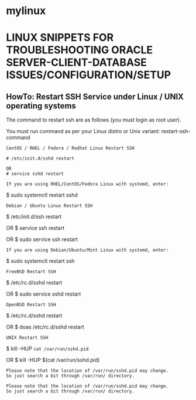 # mylinux


# LINUX SNIPPETS FOR TROUBLESHOOTING ORACLE SERVER-CLIENT-DATABASE ISSUES/CONFIGURATION/SETUP

## HowTo: Restart SSH Service under Linux / UNIX operating systems

The command to restart ssh are as follows (you must login as root user). 

You must run command as per your Linux distro or Unix variant: restart-ssh-command

```Linux
CentOS / RHEL / Fedora / Redhat Linux Restart SSH

# /etc/init.d/sshd restart

OR
# service sshd restart

If you are using RHEL/CentOS/Fedora Linux with systemd, enter:
```
$ sudo systemctl restart sshd
```
Debian / Ubuntu Linux Restart SSH
```
$ /etc/init.d/ssh restart

OR
$ service ssh restart

OR
$ sudo service ssh restart
```
If you are using Debian/Ubuntu/Mint Linux with systemd, enter:
```
$ sudo systemctl restart ssh
```
FreeBSD Restart SSH
```
$ /etc/rc.d/sshd restart

OR
$ sudo service sshd restart
```
OpenBSD Restart SSH
```
$ /etc/rc.d/sshd restart

OR
$ doas /etc/rc.d/sshd restart
```
UNIX Restart SSH
```
$ kill -HUP `cat /var/run/sshd.pid`

OR
$ kill -HUP $(cat /var/run/sshd.pid)
```
Please note that the location of /var/run/sshd.pid may change. 
So just search a bit through /var/run/ directory.

Please note that the location of /var/run/sshd.pid may change. 
So just search a bit through /var/run/ directory.
